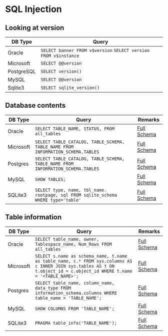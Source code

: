 # SQL Injection

## Looking at version

| DB Type    | Query                                                           |
| ---------- | --------------------------------------------------------------- |
| Oracle     | `SELECT banner FROM v$version` `SELECT version FROM v$instance` |
| Microsoft  | `SELECT @@version`                                              |
| PostgreSQL | `SELECT version()`                                              |
| MySQL      | `SELECT @@version`                                              |
| Sqlite3    | `SELECT sqlite_version()`                                       |

## Database contents

| DB Type   | Query                                                                              | Remarks                                                                                                                                                                      |
| --------- | ---------------------------------------------------------------------------------- | ---------------------------------------------------------------------------------------------------------------------------------------------------------------------------- |
| Oracle    | `SELECT TABLE_NAME, STATUS, FROM all_tables`                                       | [Full Schema](https://docs.oracle.com/cd/B19306_01/server.102/b14237/statviews_2105.htm#REFRN20286)                                                                          |
| Microsoft | `SELECT TABLE_CATALOG, TABLE_SCHEMA, TABLE_NAME FROM INFORMATION_SCHEMA.TABLES`    | [Full Schema](https://learn.microsoft.com/en-us/sql/relational-databases/system-information-schema-views/system-information-schema-views-transact-sql?view=sql-server-ver16) |
| Postgres  | `SELECT TABLE_CATALOG, TABLE_SCHEMA, TABLE_NAME FROM INFORMATION_SCHEMA.TABLES`    | [Full Schema](https://cloud.google.com/spanner/docs/information-schema-pg)                                                                                                   |
| MySQL     | `SHOW TABLES;`                                                                     | [Full Schema](https://database.guide/4-ways-to-list-all-tables-in-a-mysql-database/)                                                                                         |
| SQLite3   | `SELECT type, name, tbl_name. rootpage, sql FROM sqlite_schema WHERE type='table'` | [Full Schema](https://www.sqlitetutorial.net/sqlite-show-tables/)                                                                                                            |

## Table information

| DB Type   | Query                                                                                                                                                                  | Remarks                                                                                                                          |
| --------- | ---------------------------------------------------------------------------------------------------------------------------------------------------------------------- | -------------------------------------------------------------------------------------------------------------------------------- |
| Oracle    | `SELECT table_name, owner, Tablespace_name, Num_Rows FROM all_tables`                                                                                                  | [Full Schema](https://docs.oracle.com/cd/B19306_01/server.102/b14237/statviews_2105.htm#REFRN20286)                              |
| Microsoft | `SELECT s.name as schema_name, t.name as table_name, c.* FROM sys.columns AS c INNER JOIN sys.tables AS t ON t.object_id = c.object_id WHERE t.name = '<TABLE_NAME>';` | [Full Schema](https://learn.microsoft.com/en-us/sql/relational-databases/tables/view-the-table-definition?view=sql-server-ver16) |
| Postgres  | `SELECT table_name, column_name, data_type FROM information_schema.columns WHERE table_name = 'TABLE_NAME';`                                                           | [Full Schema](https://www.postgresql.org/docs/current/infoschema-columns.html)                                                   |
| MySQL     | `SHOW COLUMNS FROM 'TABLE_NAME';`                                                                                                                                      | [Full Schema](https://dev.mysql.com/doc/refman/5.7/en/show-columns.html)                                                         |
| SQLite3   | `PRAGMA table_info('TABLE_NAME');`                                                                                                                                     | [Full Schema](https://www.sqlite.org/pragma.html#pragfunc)                                                                       |
